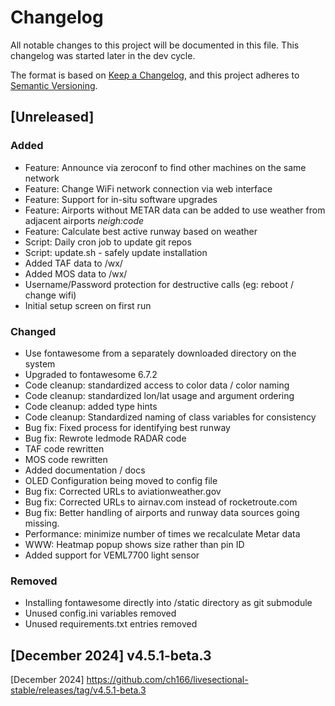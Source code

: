 # Changelog

All notable changes to this project will be documented in this file. This changelog was started later in the dev cycle.

The format is based on [Keep a Changelog](https://keepachangelog.com/en/1.1.0/),
and this project adheres to [Semantic Versioning](https://semver.org/spec/v2.0.0.html).

## [Unreleased]

### Added

- Feature: Announce via zeroconf to find other machines on the same network
- Feature: Change WiFi network connection via web interface
- Feature: Support for in-situ software upgrades
- Feature: Airports without METAR data can be added to use weather from adjacent airports *neigh:_code_*
- Feature: Calculate best active runway based on weather
- Script: Daily cron job to update git repos
- Script: update.sh - safely update installation
- Added TAF data to /wx/<icao> 
- Added MOS data to /wx/<icao> 
- Username/Password protection for destructive calls (eg: reboot / change wifi)
- Initial setup screen on first run

### Changed

- Use fontawesome from a separately downloaded directory on the system
- Upgraded to fontawesome 6.7.2
- Code cleanup: standardized access to color data / color naming
- Code cleanup: standardized lon/lat usage and argument ordering
- Code cleanup: added type hints
- Code cleanup: Standardized naming of class variables for consistency
- Bug fix: Fixed process for identifying best runway
- Bug fix: Rewrote ledmode RADAR code
- TAF code rewritten
- MOS code rewritten
- Added documentation / docs
- OLED Configuration being moved to config file
- Bug fix: Corrected URLs to aviationweather.gov
- Bug fix: Corrected URLs to airnav.com instead of rocketroute.com
- Bug fix: Better handling of airports and runway data sources going missing.
- Performance: minimize number of times we recalculate Metar data
- WWW: Heatmap popup shows size rather than pin ID
- Added support for VEML7700 light sensor

### Removed

- Installing fontawesome directly into /static directory as git submodule
- Unused config.ini variables removed
- Unused requirements.txt entries removed

## [December 2024] v4.5.1-beta.3









[December 2024] https://github.com/ch166/livesectional-stable/releases/tag/v4.5.1-beta.3
